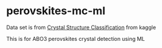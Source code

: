 # perovskites-mc-ml

Data set is from  [Crystal Structure Classification](https://www.kaggle.com/datasets/saurabhshahane/crystal-structure-classification/data) from kaggle



This is for ABO3 perovskites crystal detection using ML